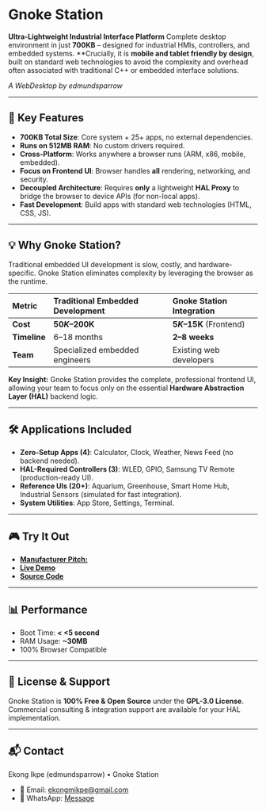 # Gnoke Station

**Ultra-Lightweight Industrial Interface Platform**
Complete desktop environment in just **700KB** – designed for industrial HMIs, controllers, and embedded systems.
**Crucially, it is **mobile and tablet friendly by design**, built on standard web technologies to avoid the complexity and overhead often associated with traditional C++ or embedded interface solutions.

*A WebDesktop by edmundsparrow*

---

## 🚀 Key Features

* **700KB Total Size**: Core system + 25+ apps, no external dependencies.
* **Runs on 512MB RAM**: No custom drivers required.
* **Cross-Platform**: Works anywhere a browser runs (ARM, x86, mobile, embedded).
* **Focus on Frontend UI**: Browser handles **all** rendering, networking, and security.
* **Decoupled Architecture**: Requires **only** a lightweight **HAL Proxy** to bridge the browser to device APIs (for non-local apps).
* **Fast Development**: Build apps with standard web technologies (HTML, CSS, JS).

---

## 💡 Why Gnoke Station?

Traditional embedded UI development is slow, costly, and hardware-specific. Gnoke Station eliminates complexity by leveraging the browser as the runtime.

| Metric | Traditional Embedded Development | **Gnoke Station Integration** |
| :--- | :--- | :--- |
| **Cost** | **$50K–$200K** | **$5K–$15K** (Frontend) |
| **Timeline** | 6–18 months | **2–8 weeks** |
| **Team** | Specialized embedded engineers | Existing web developers |

**Key Insight:** Gnoke Station provides the complete, professional frontend UI, allowing your team to focus only on the essential **Hardware Abstraction Layer (HAL)** backend logic.

---

## 🛠️ Applications Included

* **Zero-Setup Apps (4)**: Calculator, Clock, Weather, News Feed (no backend needed).
* **HAL-Required Controllers (3)**: WLED, GPIO, Samsung TV Remote (production-ready UI).
* **Reference UIs (20+)**: Aquarium, Greenhouse, Smart Home Hub, Industrial Sensors (simulated for fast integration).
* **System Utilities**: App Store, Settings, Terminal.

---

## 🎮 Try It Out

* **[Manufacturer Pitch:](https://gnokepitch.netlify.app)**
* **[Live Demo](https://cutt.ly/XrM3CxqA)**
* **[Source Code](https://github.com/edmundsparrow/gnokestation)**

---

## 📊 Performance

* Boot Time: **< <5 second**
* RAM Usage: **~30MB**
* 100% Browser Compatible

---

## 📖 License & Support

Gnoke Station is **100% Free & Open Source** under the **GPL-3.0 License**.
Commercial consulting & integration support are available for your HAL implementation.

---

## 📬 Contact

Ekong Ikpe (edmundsparrow) • Gnoke Station
* 📧 Email: [ekongmikpe@gmail.com](mailto:ekongmikpe@gmail.com)
* 💬 WhatsApp: [Message](https://wa.me/2349024054758)
